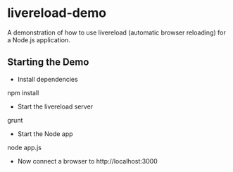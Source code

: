 # livereload-demo

A demonstration of how to use livereload (automatic browser reloading) for a Node.js application.

## Starting the Demo

* Install dependencies

 npm install

* Start the livereload server

 grunt

* Start the Node app

 node app.js

* Now connect a browser to http://localhost:3000
